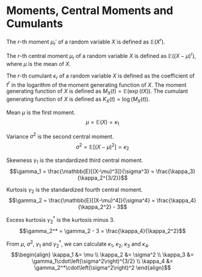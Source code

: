 # Moments, Central Moments and Cumulants

The $r$-th moment $\mu_r'$ of a random variable $X$ is defined as $\mathbb{E}(X^r)$.

The $r$-th central moment $\mu_r$ of a random variable $X$ is defined as $\mathbb{E}((X-\mu)^r)$, where $\mu$ is the mean of $X$.

The $r$-th cumulant $\kappa_r$ of a random variable $X$ is defined as the coefficient of $t^r$ in the logarithm of the moment generating function of $X$. The moment generating function of $X$ is defined as $M_X(t) = \mathbb{E}(\exp(tX))$. The cumulant generating function of $X$ is defined as $K_X(t) = \log(M_X(t))$.

Mean $\mu$ is the first moment. $$\mu = \mathbb{E}(X) = \kappa_1$$

Variance $\sigma^2$ is the second central moment. $$\sigma^2 = \mathbb{E}[(X-\mu)^2] = \kappa_2$$

Skewness $\gamma_1$ is the standardized third central moment. $$\gamma_1 = \frac{\mathbb{E}[(X-\mu)^3]}{\sigma^3} = \frac{\kappa_3}{\kappa_2^{3/2}}$$

Kurtosis $\gamma_2$ is the standardized fourth central moment. $$\gamma_2 = \frac{\mathbb{E}[(X-\mu)^4]}{\sigma^4} = \frac{\kappa_4}{\kappa_2^2} - 3$$

Excess kurtosis $\gamma_2^*$ is the kurtosis minus 3. $$\gamma_2^* = \gamma_2 - 3 = \frac{\kappa_4}{\kappa_2^2}$$

From $\mu$, $\sigma^2$, $\gamma_1$ and $\gamma_2^*$, we can calculate $\kappa_1$, $\kappa_2$, $\kappa_3$ and $\kappa_4$.
$$\begin{align}
\kappa_1 &= \mu \\
\kappa_2 &= \sigma^2 \\
\kappa_3 &= \gamma_1\cdot\left(\sigma^2\right)^{3/2} \\
\kappa_4 &= \gamma_2^*\cdot\left(\sigma^2\right)^2
\end{align}$$